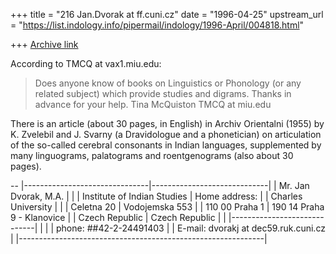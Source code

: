 +++
title = "216 Jan.Dvorak at ff.cuni.cz"
date = "1996-04-25"
upstream_url = "https://list.indology.info/pipermail/indology/1996-April/004818.html"

+++
[Archive link](https://list.indology.info/pipermail/indology/1996-April/004818.html)

According to TMCQ at vax1.miu.edu:
> 
> Does anyone know of books on
> Linguistics or Phonology (or any related subject) which provide studies and
> digrams.  Thanks in advance for your help. 
> Tina McQuiston
> TMCQ at miu.edu
> 

There is an article (about 30 pages, in English) in Archiv Orientalni (1955) 
by K. Zvelebil and J. Svarny (a Dravidologue and a phonetician) on 
articulation of the so-called cerebral consonants in Indian languages, 
supplemented by many linguograms, palatograms and roentgenograms (also about
30 pages).

-- 
     |-------------------------------|-----------------------------|
     | Mr. Jan Dvorak, M.A.          |                             |
     | Institute of Indian Studies   | Home address:               |
     | Charles University            |                             |
     | Celetna 20                    | Vodojemska 553              |
     | 110 00  Praha 1               | 190 14  Praha 9 - Klanovice |
     | Czech Republic                | Czech Republic              |
     |                               |-----------------------------|
     |                                                             |
     |  phone:  ##42-2-24491403                                    |
     | E-mail:  dvorakj at dec59.ruk.cuni.cz                          |
     |-------------------------------------------------------------|




